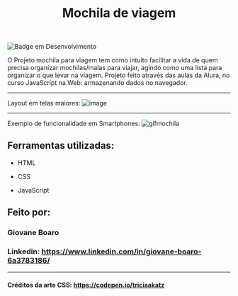 <h1 align="center"> Mochila de viagem </h1>
<br>

![Badge em Desenvolvimento](http://img.shields.io/static/v1?label=STATUS&message=CONCLUÍDO&color=GREEN&style=for-the-badge)


O Projeto mochila para viagem tem como intuito facilitar a vida de quem precisa organizar mochilas/malas para viajar, agindo como uma lista para organizar o que levar na viagem.
Projeto feito através das aulas da Alura, no curso JavaScript na Web: armazenando dados no navegador.

*************

Layout em telas maiores:
![image](https://github.com/GiovaneBoaro/mochila-para-viagem/assets/96142962/779c046d-c9e9-4bdc-84dd-2046f950c1fa)
************
Exemplo de funcionalidade em Smartphones:
![gifmochila](https://github.com/GiovaneBoaro/projeto-alura/assets/96142962/8b7b6dc4-5373-44c2-8ece-513eab96ff04)


## Ferramentas utilizadas:

* HTML

* CSS

* JavaScript 

## Feito por:

### Giovane Boaro

### Linkedin: https://www.linkedin.com/in/giovane-boaro-6a3783186/

**************

#### Créditos da arte CSS: https://codepen.io/triciaakatz

